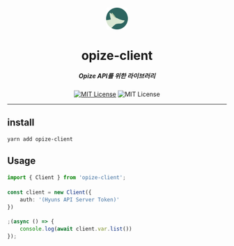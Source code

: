 <p align="center">
  <img src="./assets/opize.png" width="10%" alt="Opize" />
</p>
<h1 align="center">opize-client</h1>
<h5 align="center">Opize API를 위한 라이브러리</h5>
<p align="center">
  <a href="LICENSE"><img alt="MIT License" src="https://img.shields.io/badge/License-MIT-blue"/></a>
  <img alt="MIT License" src="https://img.shields.io/badge/Language-Typescript-blue?logo=typescript"/>
</p>

---


## install
```
yarn add opize-client
```

## Usage

```typescript
import { Client } from 'opize-client';

const client = new Client({
    auth: '(Hyuns API Server Token)'
})

;(async () => {
    console.log(await client.var.list())
});
```
